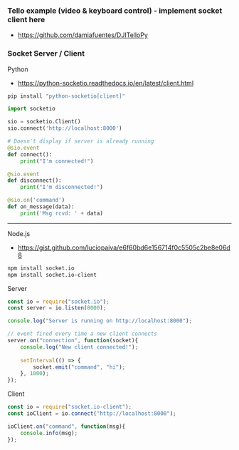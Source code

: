 ### Tello example (video & keyboard control) - implement socket client here
- https://github.com/damiafuentes/DJITelloPy

### Socket Server / Client

Python
- https://python-socketio.readthedocs.io/en/latest/client.html
```bash
pip install "python-socketio[client]"
```
```python
import socketio

sio = socketio.Client()
sio.connect('http://localhost:8000')

# Doesn't display if server is already running
@sio.event
def connect():
    print("I'm connected!")

@sio.event
def disconnect():
    print("I'm disconnected!")

@sio.on('command')
def on_message(data):
    print('Msg rcvd: ' + data)
```
--------------------------------------------------

Node.js
- https://gist.github.com/luciopaiva/e6f60bd6e156714f0c5505c2be8e06d8
```bash
npm install socket.io
npm install socket.io-client
```
Server
```node.js
const io = require("socket.io");
const server = io.listen(8000);

console.log("Server is running on http://localhost:8000");

// event fired every time a new client connects
server.on("connection", function(socket){
	console.log("New client connected!");
	
	setInterval(() => {
	    socket.emit("command", "hi");
	}, 1000);
});
```
Client
```node.js
const io = require("socket.io-client");
const ioClient = io.connect("http://localhost:8000");

ioClient.on("command", function(msg){
	console.info(msg);
});
```

